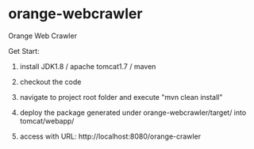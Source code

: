 # orange-webcrawler
Orange Web Crawler

Get Start:

1. install JDK1.8 / apache tomcat1.7 / maven 

2. checkout the code

3. navigate to project root folder and execute "mvn clean install"

3. deploy the package generated under orange-webcrawler/target/ into tomcat/webapp/

4. access with URL: http://localhost:8080/orange-crawler
